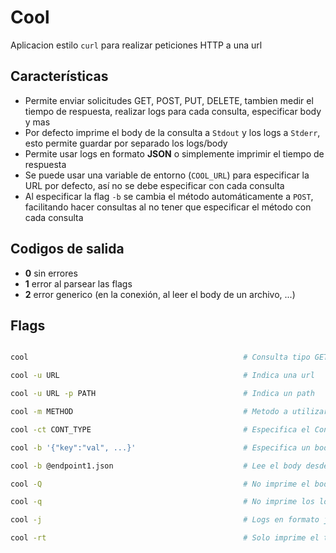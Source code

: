 # Cool

Aplicacion estilo `curl` para realizar peticiones HTTP a una url

## Características

- Permite enviar solicitudes GET, POST, PUT, DELETE, tambien medir el tiempo de respuesta, realizar logs para cada consulta, especificar body y mas
- Por defecto imprime el body de la consulta a `Stdout` y los logs a `Stderr`, esto permite guardar por separado los logs/body
- Permite usar logs en formato **JSON** o simplemente imprimir el tiempo de respuesta
- Se puede usar una variable de entorno (`COOL_URL`) para especificar la URL por defecto, así no se debe especificar con cada consulta
- Al especificar la flag `-b` se cambia el método automáticamente a `POST`, facilitando hacer consultas al no tener que especificar el método con cada consulta

## Codigos de salida

- **0** sin errores
- **1** error al parsear las flags
- **2** error generico (en la conexión, al leer el body de un archivo, ...)

## Flags

~~~bash

cool                                                # Consulta tipo GET a la dirección por defecto (http://localhost:8080)

cool -u URL                                         # Indica una url

cool -u URL -p PATH                                 # Indica un path

cool -m METHOD                                      # Metodo a utilizar (por defecto GET)

cool -ct CONT_TYPE                                  # Especifica el Content-Type (por defecto 'application/json')

cool -b '{"key":"val", ...}'                        # Especifica un body

cool -b @endpoint1.json                             # Lee el body desde un archivo

cool -Q                                             # No imprime el body

cool -q                                             # No imprime los logs

cool -j                                             # Logs en formato json

cool -rt                                            # Solo imprime el tiempo que tardó la consulta

~~~
